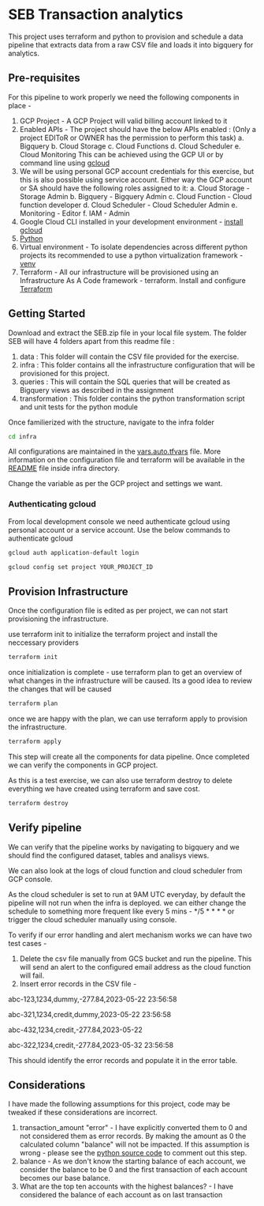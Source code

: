 # SEB Transaction analytics
This project uses terraform and python to provision and schedule a data pipeline that extracts data from a raw CSV file and loads it into bigquery for analytics.

## Pre-requisites

For this pipeline to work properly we need the following components in place -
1. GCP Project - A GCP Project will valid billing account linked to it
2. Enabled APIs - The project should have the below APIs enabled : (Only a project EDIToR or OWNER has the permission to perform this task)
  a. Bigquery
  b. Cloud Storage
  c. Cloud Functions
  d. Cloud Scheduler
  e. Cloud Monitoring
This can be achieved using the GCP UI or by command line using [gcloud](https://cloud.google.com/endpoints/docs/openapi/enable-api)
3. We will be using personal GCP account credentials for this exercise, but this is also possible using service account. Either way the GCP account or SA should have the following roles assigned to it:
   a. Cloud Storage - Storage Admin
   b. Bigquery - Bigquery Admin
   c. Cloud Function - Cloud function developer
   d. Cloud Scheduler - Cloud Scheduler Admin
   e. Monitoring - Editor
   f. IAM - Admin
4. Google Cloud CLI installed in your development environment - [install gcloud](https://cloud.google.com/sdk/docs/install)
5. [Python](https://wiki.python.org/moin/BeginnersGuide/Download)
6. Virtual environment - To isolate dependencies across different python projects its recommended to use a python virtualization framework - [venv](https://docs.python.org/3/library/venv.html)
7. Terraform - All our infrastructure will be provisioned using an Infrastructure As A Code framework - terraform. Install and configure [Terraform](https://developer.hashicorp.com/terraform/downloads)

## Getting Started
Download and extract the SEB.zip file in your local file system. The folder SEB will have 4 folders apart from this readme file :
1. data : This folder will contain the CSV file provided for the exercise.
2. infra : This folder contains all the infrastructure configuration that will be provisioned for this project.
3. queries : This will contain the SQL queries that will be created as Bigquery views as described in the assignment
4. transformation : This folder contains the python transformation script and unit tests for the python module

Once familierized with the structure, navigate to the infra folder
```bash
cd infra
```
All configurations are maintained in the [vars.auto.tfvars](infra/vars.auto.tfvars) file. More information on the configuration file and terraform will be available in the [README](infra/README.MD) file inside infra directory.

Change the variable as per the GCP project and settings we want.

### Authenticating gcloud
From local development console we need authenticate gcloud using personal account or a service account. Use the below commands to authenticate gcloud

```bash
gcloud auth application-default login
```

```bash
gcloud config set project YOUR_PROJECT_ID
```

## Provision Infrastructure

Once the configuration file is edited as per project, we can not start provisioning the infrastructure.

use terraform init to initialize the terraform project and install the neccessary providers

```bash
terraform init
```

once initialization is complete - use terraform plan to get an overview of what changes in the infrastructure will be caused. Its a good idea to review the changes that will be caused

```bash
terraform plan
```

once we are happy with the plan, we can use terraform apply to provision the infrastructure.

```bash
terraform apply
```

This step will create all the components for data pipeline. Once completed we can verify the components in GCP project.

As this is a test exercise, we can also use terraform destroy to delete everything we have created using terraform and save cost.


```bash
terraform destroy
```

## Verify pipeline
We can verify that the pipeline works by navigating to bigquery and we should find the configured dataset, tables and analisys views.

We can also look at the logs of cloud function and cloud scheduler from GCP console.

As the cloud scheduler is set to run at 9AM UTC everyday, by default the pipeline will not run when the infra is deployed. we can either change the schedule to something more frequent like every 5 mins - */5 * * * * or trigger the cloud scheduler manually using console.

To verify if our error handling and alert mechanism works we can have two test cases -
1. Delete the csv file manually from GCS bucket and run the pipeline. This will send an alert to the configured email address as the cloud function will fail.
2. Insert error records in the CSV file -

abc-123,1234,dummy,-277.84,2023-05-22 23:56:58

abc-321,1234,credit,dummy,2023-05-22 23:56:58

abc-432,1234,credit,-277.84,2023-05-22

abc-322,1234,credit,-277.84,2023-05-32 23:56:58

This should identify the error records and populate it in the error table.

## Considerations
I have made the following assumptions for this project, code may be tweaked if these considerations are incorrect.
1. transaction_amount "error" - I have explicitly converted them to 0 and not considered them as error records. By making the amount as 0 the calculated column "balance" will not be impacted. If this assumption is wrong - please see the [python source code](transformation/main.py) to comment out this step.
2. balance - As we don't know the starting balance of each account, we consider the balance to be 0 and the first transaction of each account becomes our base balance.
3. What are the top ten accounts with the highest balances? - I have considered the balance of each account as on last transaction
